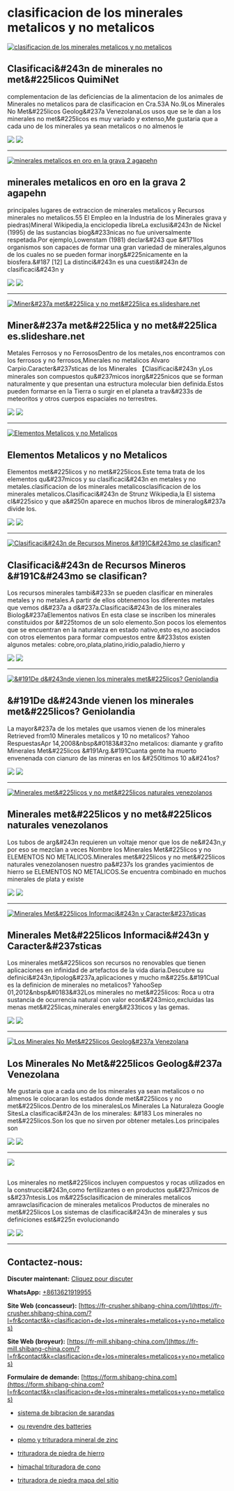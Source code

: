 # clasificacion de los minerales metalicos y no metalicos

<a href="https://swt.shibang-china.com/?l=fr&img&k=clasificacion+de+los+minerales+metalicos+y+no+metalicos" target="_blank">![clasificacion de los minerales metalicos y no metalicos](http://static.shibang-china.com/all-800x300/70.jpg)</a>

## Clasificaci&#243n de minerales no met&#225licos QuimiNet
complementacion de las deficiencias de la alimentacion de los animales de Minerales no metalicos para de clasificacion en Cra.53A No.9Los Minerales No Met&#225licos Geolog&#237a VenezolanaLos usos que se le dan a los minerales no met&#225licos es muy variado y extenso,Me gustaria que a cada uno de los minerales ya sean metalicos o no almenos le


<a href="https://whatsapp.shibangsoft.com/WhatsApp.php" target="_blank" title="WhatsApp">![](http://static.shibang-china.com/icon/whatsapp.png)</a> <a href="https://swt.shibang-china.com/?l=fr&icon&k=clasificacion+de+los+minerales+metalicos+y+no+metalicos" target="_blank">![](http://static.shibang-china.com/icon/chat-fr.png)</a>

---

<a href="https://swt.shibang-china.com/?l=fr&img&k=clasificacion+de+los+minerales+metalicos+y+no+metalicos" target="_blank">![minerales metalicos en oro en la grava 2 agapehn](http://static.shibang-china.com/all-800x300/791.jpg)</a>

## minerales metalicos en oro en la grava 2 agapehn
principales lugares de extraccion de minerales metalicos y Recursos minerales no metalicos.55 El Empleo en la Industria de los Minerales grava y piedras)Mineral Wikipedia,la enciclopedia libreLa exclusi&#243n de Nickel (1995) de las sustancias biog&#233nicas no fue universalmente respetada.Por ejemplo,Lowenstam (1981) declar&#243 que &#171los organismos son capaces de formar una gran variedad de minerales,algunos de los cuales no se pueden formar inorg&#225nicamente en la biosfera.&#187 [12] La distinci&#243n es una cuesti&#243n de clasificaci&#243n y


<a href="https://whatsapp.shibangsoft.com/WhatsApp.php" target="_blank" title="WhatsApp">![](http://static.shibang-china.com/icon/whatsapp.png)</a> <a href="https://swt.shibang-china.com/?l=fr&icon&k=clasificacion+de+los+minerales+metalicos+y+no+metalicos" target="_blank">![](http://static.shibang-china.com/icon/chat-fr.png)</a>

---

<a href="https://swt.shibang-china.com/?l=fr&img&k=clasificacion+de+los+minerales+metalicos+y+no+metalicos" target="_blank">![Miner&#237a met&#225lica y no met&#225lica es.slideshare.net](http://static.shibang-china.com/all-800x300/1245.jpg)</a>

## Miner&#237a met&#225lica y no met&#225lica es.slideshare.net
Metales Ferrosos y no FerrososDentro de los metales,nos encontramos con los ferrosos y no ferrosos,Minerales no metalicos Alvaro Carpio.Caracter&#237sticas de los Minerales 【Clasificaci&#243n yLos minerales son compuestos qu&#237micos inorg&#225nicos que se forman naturalmente y que presentan una estructura molecular bien definida.Estos pueden formarse en la Tierra o surgir en el planeta a trav&#233s de meteoritos y otros cuerpos espaciales no terrestres.


<a href="https://whatsapp.shibangsoft.com/WhatsApp.php" target="_blank" title="WhatsApp">![](http://static.shibang-china.com/icon/whatsapp.png)</a> <a href="https://swt.shibang-china.com/?l=fr&icon&k=clasificacion+de+los+minerales+metalicos+y+no+metalicos" target="_blank">![](http://static.shibang-china.com/icon/chat-fr.png)</a>

---

<a href="https://swt.shibang-china.com/?l=fr&img&k=clasificacion+de+los+minerales+metalicos+y+no+metalicos" target="_blank">![Elementos Metalicos y no Metalicos](http://static.shibang-china.com/all-800x300/1499.jpg)</a>

## Elementos Metalicos y no Metalicos
Elementos met&#225licos y no met&#225licos.Este tema trata de los elementos qu&#237micos y su clasificaci&#243n en metales y no metales.clasificacion de los minerales metalicosclasificacion de los minerales metalicos.Clasificaci&#243n de Strunz Wikipedia,la El sistema cl&#225sico y que a&#250n aparece en muchos libros de mineralog&#237a divide los.


<a href="https://whatsapp.shibangsoft.com/WhatsApp.php" target="_blank" title="WhatsApp">![](http://static.shibang-china.com/icon/whatsapp.png)</a> <a href="https://swt.shibang-china.com/?l=fr&icon&k=clasificacion+de+los+minerales+metalicos+y+no+metalicos" target="_blank">![](http://static.shibang-china.com/icon/chat-fr.png)</a>

---

<a href="https://swt.shibang-china.com/?l=fr&img&k=clasificacion+de+los+minerales+metalicos+y+no+metalicos" target="_blank">![Clasificaci&#243n de Recursos Mineros &#191C&#243mo se clasifican?](http://static.shibang-china.com/all-800x300/645.jpg)</a>

## Clasificaci&#243n de Recursos Mineros &#191C&#243mo se clasifican?
Los recursos minerales tambi&#233n se pueden clasificar en minerales metales y no metales.A partir de ellos obtenemos los diferentes metales que vemos d&#237a a d&#237a.Clasificaci&#243n de los minerales Biolog&#237aElementos nativos En esta clase se inscriben los minerales constituidos por &#225tomos de un solo elemento.Son pocos los elementos que se encuentran en la naturaleza en estado nativo,esto es,no asociados con otros elementos para formar compuestos entre &#233stos existen algunos metales: cobre,oro,plata,platino,iridio,paladio,hierro y


<a href="https://whatsapp.shibangsoft.com/WhatsApp.php" target="_blank" title="WhatsApp">![](http://static.shibang-china.com/icon/whatsapp.png)</a> <a href="https://swt.shibang-china.com/?l=fr&icon&k=clasificacion+de+los+minerales+metalicos+y+no+metalicos" target="_blank">![](http://static.shibang-china.com/icon/chat-fr.png)</a>

---

<a href="https://swt.shibang-china.com/?l=fr&img&k=clasificacion+de+los+minerales+metalicos+y+no+metalicos" target="_blank">![&#191De d&#243nde vienen los minerales met&#225licos? Geniolandia](http://static.shibang-china.com/all-800x300/1471.jpg)</a>

## &#191De d&#243nde vienen los minerales met&#225licos? Geniolandia
La mayor&#237a de los metales que usamos vienen de los minerales Retrieved from10 Minerales metalicos y 10 no metalicos? Yahoo RespuestasApr 14,2008&nbsp&#0183&#32no metalicos: diamante y grafito Minerales Met&#225licos &#191Arg.&#191Cuanta gente ha muerto envenenada con cianuro de las mineras en los &#250ltimos 10 a&#241os?


<a href="https://whatsapp.shibangsoft.com/WhatsApp.php" target="_blank" title="WhatsApp">![](http://static.shibang-china.com/icon/whatsapp.png)</a> <a href="https://swt.shibang-china.com/?l=fr&icon&k=clasificacion+de+los+minerales+metalicos+y+no+metalicos" target="_blank">![](http://static.shibang-china.com/icon/chat-fr.png)</a>

---

<a href="https://swt.shibang-china.com/?l=fr&img&k=clasificacion+de+los+minerales+metalicos+y+no+metalicos" target="_blank">![Minerales met&#225licos y no met&#225licos naturales venezolanos](http://static.shibang-china.com/all-800x300/121.jpg)</a>

## Minerales met&#225licos y no met&#225licos naturales venezolanos
Los tubos de arg&#243n requieren un voltaje menor que los de ne&#243n,y por eso se mezclan a veces Nombre los Minerales Met&#225licos y no ELEMENTOS NO METALICOS.Minerales met&#225licos y no met&#225licos naturales venezolanosen nuestro pa&#237s los grandes yacimientos de hierro se ELEMENTOS NO METALICOS.Se encuentra combinado en muchos minerales de plata y existe


<a href="https://whatsapp.shibangsoft.com/WhatsApp.php" target="_blank" title="WhatsApp">![](http://static.shibang-china.com/icon/whatsapp.png)</a> <a href="https://swt.shibang-china.com/?l=fr&icon&k=clasificacion+de+los+minerales+metalicos+y+no+metalicos" target="_blank">![](http://static.shibang-china.com/icon/chat-fr.png)</a>

---

<a href="https://swt.shibang-china.com/?l=fr&img&k=clasificacion+de+los+minerales+metalicos+y+no+metalicos" target="_blank">![Minerales Met&#225licos Informaci&#243n y Caracter&#237sticas](http://static.shibang-china.com/all-800x300/1035.jpg)</a>

## Minerales Met&#225licos Informaci&#243n y Caracter&#237sticas
Los minerales met&#225licos son recursos no renovables que tienen aplicaciones en infinidad de artefactos de la vida diaria.Descubre su definici&#243n,tipolog&#237a,aplicaciones y mucho m&#225s.&#191Cual es la definicion de minerales no metalicos? YahooSep 01,2012&nbsp&#0183&#32Los minerales no met&#225licos: Roca u otra sustancia de ocurrencia natural con valor econ&#243mico,excluidas las menas met&#225licas,minerales energ&#233ticos y las gemas.


<a href="https://whatsapp.shibangsoft.com/WhatsApp.php" target="_blank" title="WhatsApp">![](http://static.shibang-china.com/icon/whatsapp.png)</a> <a href="https://swt.shibang-china.com/?l=fr&icon&k=clasificacion+de+los+minerales+metalicos+y+no+metalicos" target="_blank">![](http://static.shibang-china.com/icon/chat-fr.png)</a>

---

<a href="https://swt.shibang-china.com/?l=fr&img&k=clasificacion+de+los+minerales+metalicos+y+no+metalicos" target="_blank">![Los Minerales No Met&#225licos Geolog&#237a Venezolana](http://static.shibang-china.com/all-800x300/660.jpg)</a>

## Los Minerales No Met&#225licos Geolog&#237a Venezolana
Me gustaria que a cada uno de los minerales ya sean metalicos o no almenos le colocaran los estados donde met&#225licos y no met&#225licos.Dentro de los mineralesLos Minerales La Naturaleza Google SitesLa clasificaci&#243n de los minerales: &#183 Los minerales no met&#225licos.Son los que no sirven por obtener metales.Los principales son


<a href="https://whatsapp.shibangsoft.com/WhatsApp.php" target="_blank" title="WhatsApp">![](http://static.shibang-china.com/icon/whatsapp.png)</a> <a href="https://swt.shibang-china.com/?l=fr&icon&k=clasificacion+de+los+minerales+metalicos+y+no+metalicos" target="_blank">![](http://static.shibang-china.com/icon/chat-fr.png)</a>

---

<a href="https://swt.shibang-china.com/?l=fr&img&k=clasificacion+de+los+minerales+metalicos+y+no+metalicos" target="_blank">![](http://static.shibang-china.com/all-800x300/304.jpg)</a>

## 
Los minerales no met&#225licos incluyen compuestos y rocas utilizados en la construcci&#243n,como fertilizantes o en productos qu&#237micos de s&#237ntesis.Los m&#225sclasificacion de minerales metalicos amrawclasificacion de minerales metalicos Productos de minerales no met&#225licos Los sistemas de clasificaci&#243n de minerales y sus definiciones est&#225n evolucionando


<a href="https://whatsapp.shibangsoft.com/WhatsApp.php" target="_blank" title="WhatsApp">![](http://static.shibang-china.com/icon/whatsapp.png)</a> <a href="https://swt.shibang-china.com/?l=fr&icon&k=clasificacion+de+los+minerales+metalicos+y+no+metalicos" target="_blank">![](http://static.shibang-china.com/icon/chat-fr.png)</a>

---
## Contactez-nous:

**Discuter maintenant:** [Cliquez pour discuter](https://swt.shibang-china.com?l=fr&contact&k=clasificacion+de+los+minerales+metalicos+y+no+metalicos)

**WhatsApp:**  [+8613621919955](https://whatsapp.shibangsoft.com/WhatsApp.php)

**Site Web (concasseur):** [https://fr-crusher.shibang-china.com/](https://fr-crusher.shibang-china.com/?l=fr&contact&k=clasificacion+de+los+minerales+metalicos+y+no+metalicos)

**Site Web (broyeur):** [https://fr-mill.shibang-china.com/](https://fr-mill.shibang-china.com/?l=fr&contact&k=clasificacion+de+los+minerales+metalicos+y+no+metalicos)

**Formulaire de demande:** [https://form.shibang-china.com](https://form.shibang-china.com?l=fr&contact&k=clasificacion+de+los+minerales+metalicos+y+no+metalicos)

* [sistema de bibracion de sarandas](../63/sistema%20de%20bibracion%20de%20sarandas.md)

* [ou revendre des batteries](../61/ou%20revendre%20des%20batteries.md)

* [plomo y trituradora mineral de zinc](../62/plomo%20y%20trituradora%20mineral%20de%20zinc.md)

* [trituradora de piedra de hierro](../62/trituradora%20de%20piedra%20de%20hierro.md)

* [himachal trituradora de cono](../63/himachal%20trituradora%20de%20cono.md)

* [trituradora de piedra mapa del sitio](../62/trituradora%20de%20piedra%20mapa%20del%20sitio.md)